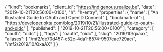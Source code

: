 {
  "kind": "bookmarks",
  "client_id": "https://indigenous.realize.be",
  "date": "2019-10-21T20:56:00+0100",
  "h": "h-entry",
  "properties": {
    "name": [
      "An Illustrated Guide to OAuth and OpenID Connect"
    ],
    "bookmark-of": [
      "https://developer.okta.com/blog/2019/10/21/illustrated-guide-to-oauth-and-oidc"
    ],
    "published": [
      "2019-10-21T20:56:00+0100"
    ],
    "category": [
      "oauth",
      "oidc"
    ]
  },
  "tags": [
    "oauth",
    "oidc"
  ],
  "slug": "2019/10/qxaax",
  "aliases": [
    "/mf2/de70d457-c52c-4da1-8574-9507eae729ac/",
    "/mf2/2019/10/QxaAX"
  ]
}

